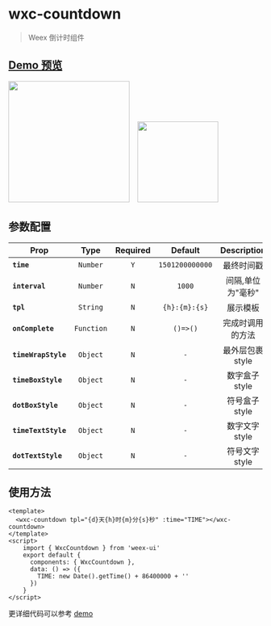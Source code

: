# wxc-countdown

> Weex 倒计时组件

## [Demo 预览](https://h5.m.taobao.com/trip/wxc-countdown/index.html?_wx_tpl=https%3A%2F%2Fh5.m.taobao.com%2Ftrip%2Fwxc-countdown%2Fdemo%2Findex.native-min.js)
<img src="https://gw.alipayobjects.com/zos/rmsportal/vKCrGoTgfBlPsFKtJNhk.gif" width="240"/>&nbsp;&nbsp;&nbsp;&nbsp;<img src="https://img.alicdn.com/tfs/TB1Kj1MSFXXXXbMXpXXXXXXXXXX-200-200.png" width="160"/>

## 参数配置

| Prop | Type | Required | Default | Description |
| ---- |:----:|:---:|:-------:| :----------:|
| **`time`** | `Number` | `Y` | `1501200000000` | 最终时间戳 |
| **`interval`** | `Number` | `N` | `1000` | 间隔,单位为"毫秒" |
| **`tpl`** | `String` | `N` | `{h}:{m}:{s}` | 展示模板 |
| **`onComplete`** | `Function` | `N` | `()=>()` | 完成时调用的方法 |
| **`timeWrapStyle`** | `Object` | `N` | `-` | 最外层包裹 style |
| **`timeBoxStyle`** | `Object` | `N` | `-` | 数字盒子 style |
| **`dotBoxStyle`** | `Object` | `N` | `-` |  符号盒子 style |
| **`timeTextStyle`** | `Object` | `N` | `-` | 数字文字 style |
| **`dotTextStyle`** | `Object` | `N` | `-` |  符号文字 style |


## 使用方法

```vue
<template>
  <wxc-countdown tpl="{d}天{h}时{m}分{s}秒" :time="TIME"></wxc-countdown>
</template>
<script>
    import { WxcCountdown } from 'weex-ui'
    export default {
      components: { WxcCountdown },
      data: () => ({
        TIME: new Date().getTime() + 86400000 + ''
      })
    }
</script>
```

更详细代码可以参考 [demo](https://github.com/alibaba/weex-ui/blob/master/example/countdown/index.vue)
